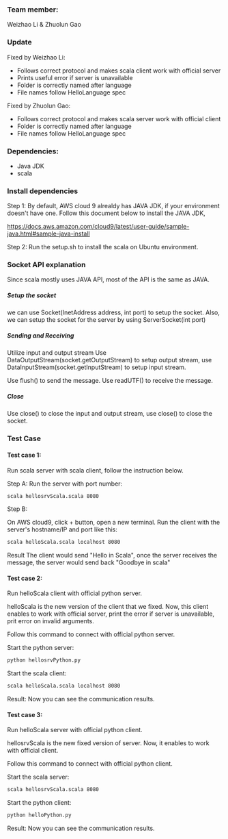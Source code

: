 ### Team member:
Weizhao Li & Zhuolun Gao

### Update

Fixed by Weizhao Li:
+ Follows correct protocol and makes scala client work with official server
+ Prints useful error if server is unavailable
+ Folder is correctly named after language
+ File names follow HelloLanguage spec

Fixed by Zhuolun Gao:
+ Follows correct protocol and makes scala server work with official client
+ Folder is correctly named after language
+ File names follow HelloLanguage spec

### Dependencies:
+ Java JDK
+ scala

### Install dependencies
Step 1:
By default, AWS cloud 9 alrealdy has JAVA JDK, if your environment doesn't have one.
Follow this document below to install the JAVA JDK,

https://docs.aws.amazon.com/cloud9/latest/user-guide/sample-java.html#sample-java-install

Step 2:
Run the setup.sh to install the scala on Ubuntu environment.


### Socket API explanation

Since scala mostly uses JAVA API, most of the API is the same as JAVA.

##### Setup the socket

we can use Socket(InetAddress address, int port) to setup the socket. 
Also, we can setup the socket for the server by using ServerSocket(int port)

##### Sending and Receiving

Utilize input and output stream 
Use DataOutputStream(socket.getOutputStream) to setup output stream, use DataInputStream(socket.getInputStream) to setup input stream.

Use flush() to send the message. Use readUTF() to receive the message.

##### Close

Use close() to close the input and output stream, use close() to close the socket.



### Test Case
#### Test case 1:

Run scala server with scala client, follow the instruction below.

Step A:
Run the server with port number:

```bash
scala hellosrvScala.scala 8080
```

Step B:

On AWS cloud9, click + button, open a new terminal. Run the client with the server's hostname/IP and port like this:

```bash
scala helloScala.scala localhost 8080
```

Result
The client would send "Hello in Scala", once the server receives the message, the server would send back "Goodbye in scala"


#### Test case 2:
Run helloScala client with official python server.

helloScala is the new version of the client that we fixed. Now, this client enables to work with official server, print the error
if server is unavailable, prit error on invalid arguments.

Follow this command to connect with official python server.

Start the python server:

```bash
python hellosrvPython.py
```

Start the scala client:

```bash
scala helloScala.scala localhost 8080
```

Result:
Now you can see the communication results.

#### Test case 3:
Run helloScala server with official python client.

hellosrvScala is the new fixed version of server. Now, it enables to work with official client.

Follow this command to connect with official python client.

Start the scala server: 

```bash
scala hellosrvScala.scala 8080
```

Start the python client:
```bash
python helloPython.py
```

Result:
Now you can see the communication results.
